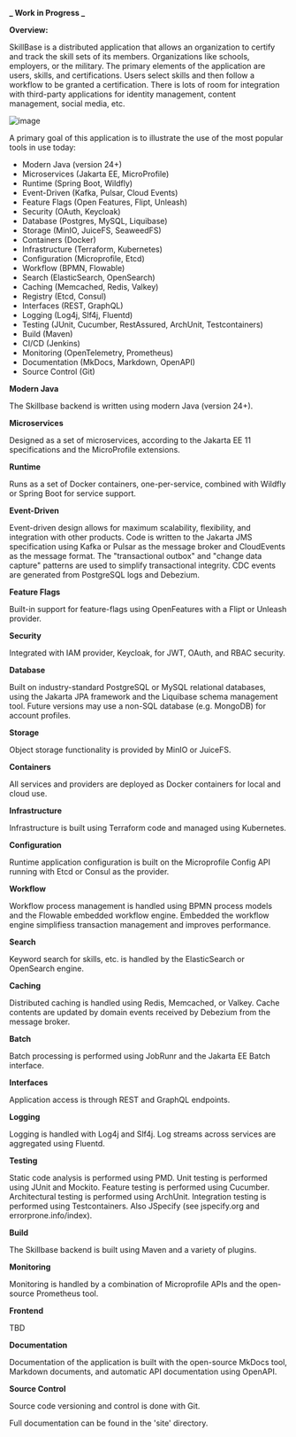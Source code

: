 **_ Work in Progress _**

**Overview:**

SkillBase is a distributed application that allows an organization to certify and track the skill sets of its members. Organizations like schools, employers, or the military. The primary elements of the application are users, skills, and certifications. Users select skills and then follow a workflow to be granted a certification. There is lots of room for integration with third-party applications for identity management, content management, social media, etc.

![image](https://github.com/stephenbuck/skillbase/assets/1750488/857efe62-18e9-4426-b38f-1d339c8b4a8c)

A primary goal of this application is to illustrate the use of the most popular tools in use today:

- Modern Java (version 24+)
- Microservices (Jakarta EE, MicroProfile)
- Runtime (Spring Boot, Wildfly)
- Event-Driven (Kafka, Pulsar, Cloud Events)
- Feature Flags (Open Features, Flipt, Unleash)
- Security (OAuth, Keycloak)
- Database (Postgres, MySQL, Liquibase)
- Storage (MinIO, JuiceFS, SeaweedFS)
- Containers (Docker)
- Infrastructure (Terraform, Kubernetes)
- Configuration (Microprofile, Etcd)
- Workflow (BPMN, Flowable)
- Search (ElasticSearch, OpenSearch)
- Caching (Memcached, Redis, Valkey)
- Registry (Etcd, Consul)
- Interfaces (REST, GraphQL)
- Logging (Log4j, Slf4j, Fluentd)
- Testing (JUnit, Cucumber, RestAssured, ArchUnit, Testcontainers)
- Build (Maven)
- CI/CD (Jenkins)
- Monitoring (OpenTelemetry, Prometheus)
- Documentation (MkDocs, Markdown, OpenAPI)
- Source Control (Git)


**Modern Java**

The Skillbase backend is written using modern Java (version 24+).

**Microservices**

Designed as a set of microservices, according to the Jakarta EE 11 specifications and the MicroProfile extensions.

**Runtime**

Runs as a set of Docker containers, one-per-service, combined with Wildfly or Spring Boot for service support.

**Event-Driven**

Event-driven design allows for maximum scalability, flexibility, and integration with other products. Code is written to the Jakarta JMS specification using Kafka or Pulsar as the message broker and CloudEvents as the message format. The "transactional outbox" and "change data capture" patterns are used to simplify transactional integrity. CDC events are generated from PostgreSQL logs and Debezium.

**Feature Flags**

Built-in support for feature-flags using OpenFeatures with a Flipt or Unleash provider.

**Security**

Integrated with IAM provider, Keycloak, for JWT, OAuth, and RBAC security.

**Database**

Built on industry-standard PostgreSQL or MySQL relational databases, using the Jakarta JPA framework and the Liquibase schema management tool. Future versions may use a non-SQL database (e.g. MongoDB) for account profiles.

**Storage**

Object storage functionality is provided by MinIO or JuiceFS.

**Containers**

All services and providers are deployed as Docker containers for local and cloud use.

**Infrastructure**

Infrastructure is built using Terraform code and managed using Kubernetes.

**Configuration**

Runtime application configuration is built on the Microprofile Config API running with Etcd or Consul as the provider.

**Workflow**

Workflow process management is handled using BPMN process models and the Flowable embedded workflow engine. Embedded the workflow engine simplifiess transaction management and improves performance.

**Search**

Keyword search for skills, etc. is handled by the ElasticSearch or OpenSearch engine.

**Caching**

Distributed caching is handled using Redis, Memcached, or Valkey. Cache contents are updated by domain events received by Debezium from the message broker.

**Batch**

Batch processing is performed using JobRunr and the Jakarta EE Batch interface.

**Interfaces**

Application access is through REST and GraphQL endpoints.

**Logging**

Logging is handled with Log4j and Slf4j. Log streams across services are aggregated using Fluentd.

**Testing**

Static code analysis is performed using PMD. Unit testing is performed using JUnit and Mockito. Feature testing is performed using Cucumber. Architectural testing is performed using ArchUnit. Integration testing is performed using Testcontainers. Also JSpecify (see jspecify.org and errorprone.info/index).

**Build**

The Skillbase backend is built using Maven and a variety of plugins.

**Monitoring**

Monitoring is handled by a combination of Microprofile APIs and the open-source Prometheus tool.

**Frontend**

TBD

**Documentation**

Documentation of the application is built with the open-source MkDocs tool, Markdown documents, and automatic API documentation using OpenAPI.

**Source Control**

Source code versioning and control is done with Git.

Full documentation can be found in the 'site' directory.

